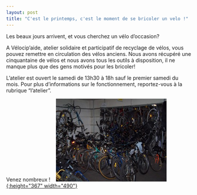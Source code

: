 ```yaml
---
layout: post
title: "C'est le printemps, c'est le moment de se bricoler un velo !"
---
```



Les beaux jours arrivent, et vous cherchez un vélo d’occasion?

A Vélocip’aide, atelier solidaire et participatif de recyclage de vélos, vous pouvez remettre en circulation des vélos anciens. Nous avons récupéré une cinquantaine de vélos et nous avons tous les outils à disposition, il ne manque plus que des gens motivés pour les bricoler!

L’atelier est ouvert le samedi de 13h30 à 18h sauf le premier samedi du mois. Pour plus d’informations sur le fonctionnement, reportez-vous à la rubrique “l’atelier”.

Venez nombreux !
 
 [![](/assets/100_6737-300x225.jpg "20181027_113943"){:height="367" width="490"}](/assets/100_6737.jpg)
